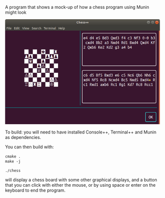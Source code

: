 A program that shows a mock-up of how a chess program using Munin might look

![Screenshot of chess](img/chess.png)

To build: you will need to have installed Console++, Terminal++ and Munin as dependencies.

You can then build with:

```
cmake .
make -j
```

    ./chess

will display a chess board with some other graphical displays, and a button that you can click with either the mouse, or by using space or enter on the keyboard to end the program.